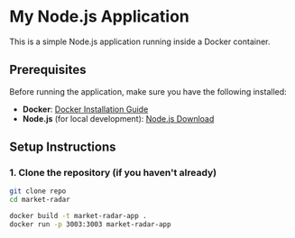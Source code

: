 # My Node.js Application

This is a simple Node.js application running inside a Docker container.

## Prerequisites

Before running the application, make sure you have the following installed:

- **Docker**: [Docker Installation Guide](https://docs.docker.com/get-docker/)
- **Node.js** (for local development): [Node.js Download](https://nodejs.org/)

## Setup Instructions

### 1. Clone the repository (if you haven't already)

```bash
git clone repo
cd market-radar

docker build -t market-radar-app .
docker run -p 3003:3003 market-radar-app



